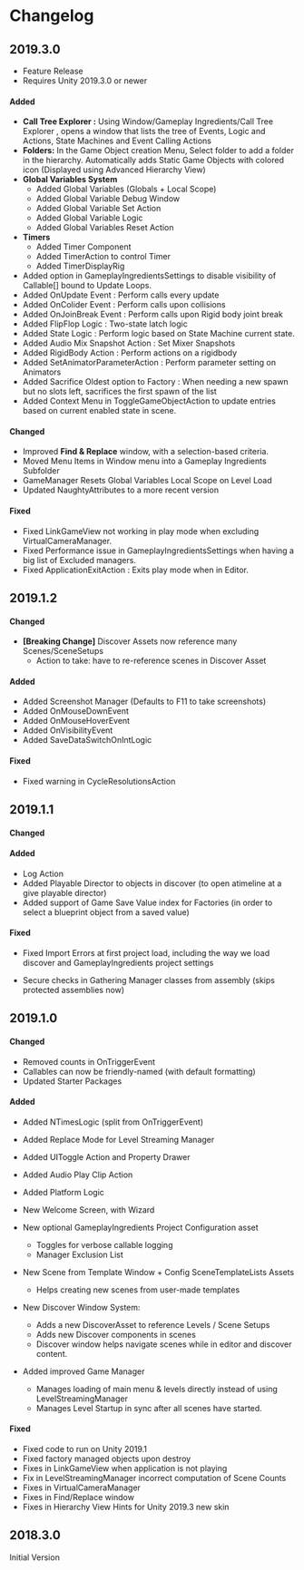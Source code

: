 # Changelog

## 2019.3.0

* Feature Release
* Requires Unity 2019.3.0 or newer

#### Added

* **Call Tree Explorer :** Using Window/Gameplay Ingredients/Call Tree Explorer , opens a window that lists the tree of Events, Logic and Actions, State Machines and Event Calling Actions
* **Folders:** In the Game Object creation Menu, Select folder to add a folder in the hierarchy. Automatically adds Static Game Objects with colored icon (Displayed using Advanced Hierarchy View)
* **Global Variables System**
  - Added Global Variables (Globals + Local Scope)
  - Added Global Variable Debug Window
  - Added Global Variable Set Action
  - Added Global Variable Logic
  - Added Global Variables Reset Action
* **Timers**
  * Added Timer Component
  * Added TimerAction to control Timer
  * Added TimerDisplayRig
* Added option in GameplayIngredientsSettings to disable visibility of Callable[] bound to Update Loops.
* Added OnUpdate Event : Perform calls every update
* Added OnColider Event :  Perform calls upon collisions
* Added OnJoinBreak Event : Perform calls upon Rigid body joint break
* Added FlipFlop Logic : Two-state latch logic
* Added State Logic : Perform logic based on State Machine current state.
* Added Audio Mix Snapshot Action : Set Mixer Snapshots
* Added RigidBody Action : Perform actions on a rigidbody
* Added SetAnimatorParameterAction : Perform parameter setting on Animators
* Added Sacrifice Oldest option to Factory : When needing a new spawn but no slots left, sacrifices the first spawn of the list
* Added Context Menu in ToggleGameObjectAction to update entries based on current enabled state in scene. 

#### Changed

- Improved **Find & Replace** window, with a selection-based criteria.
- Moved Menu Items in Window menu into a Gameplay Ingredients Subfolder
- GameManager Resets Global Variables Local Scope on Level Load
- Updated NaughtyAttributes to a more recent version

#### Fixed

* Fixed LinkGameView not working in play mode when excluding VirtualCameraManager.
* Fixed Performance issue in GameplayIngredientsSettings when having a big list of Excluded managers.
* Fixed ApplicationExitAction : Exits play mode when in Editor.

## 2019.1.2

#### Changed

* **[Breaking Change]** Discover Assets now reference many Scenes/SceneSetups 
  * Action to take: have to re-reference scenes in Discover Asset

#### Added

* Added Screenshot Manager (Defaults to F11 to take screenshots)
* Added OnMouseDownEvent
* Added OnMouseHoverEvent
* Added OnVisibilityEvent
* Added SaveDataSwitchOnIntLogic

#### Fixed

* Fixed warning in CycleResolutionsAction



## 2019.1.1

#### Changed

#### Added

* Log Action
* Added Playable Director to objects in discover (to open atimeline at a give playable director)
* Added support of Game Save Value index for Factories (in order to select a blueprint object from a saved value)

#### Fixed

* Fixed Import Errors at first project load, including the way we load discover and GameplayIngredients project settings

* Secure checks in Gathering Manager classes from assembly (skips protected assemblies now)

  

## 2019.1.0

#### Changed

* Removed counts in OnTriggerEvent
* Callables can now be friendly-named (with default formatting)
* Updated Starter Packages

#### Added

- Added NTimesLogic (split from OnTriggerEvent)
- Added Replace Mode for Level Streaming Manager
- Added UIToggle Action and Property Drawer
- Added Audio Play Clip Action
- Added Platform Logic

- New Welcome Screen, with Wizard
- New optional GameplayIngredients Project Configuration asset 
  - Toggles for verbose callable logging
  - Manager Exclusion List
- New Scene from Template Window + Config SceneTemplateLists Assets
  - Helps creating new scenes from user-made templates
- New Discover Window System:
  - Adds a new DiscoverAsset to reference Levels / Scene Setups
  - Adds new Discover components in scenes
  - Discover window helps navigate scenes while in editor and discover content.
- Added improved Game Manager
  - Manages loading of main menu & levels directly instead of using LevelStreamingManager
  - Manages Level Startup in sync after all scenes have started.

#### Fixed

* Fixed code to run on Unity 2019.1
* Fixed factory managed objects upon destroy
* Fixes in LinkGameView when application is not playing
* Fix in LevelStreamingManager incorrect computation of Scene Counts
* Fixes in VirtualCameraManager
* Fixes in Find/Replace window
* Fixes in Hierarchy View Hints for Unity 2019.3 new skin



## 2018.3.0

Initial Version
